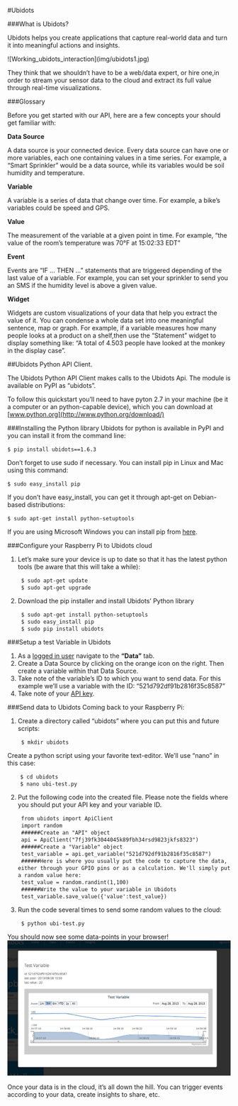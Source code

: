 #Ubidots

###What is Ubidots?
<p>Ubidots helps you create applications that capture real-world data 
and turn it into meaningful actions and insights.</p>
![Working_ubidots_interaction](img/ubidots1.jpg)
<p>They think that we shouldn’t have to be a web/data expert, or hire 
one,in order to stream your sensor data to the cloud and extract its 
full value through real-time visualizations.</p>

###Glossary
<p>Before you get started with our API, here are a few concepts your 
should get familiar with:</p>

 <b> Data Source</b>
  <p>A data source is your connected device. Every data source can have 
  one or more variables, each one containing values in a time series. 
  For example, a “Smart Sprinkler” would be a data source, while its 
  variables would be soil humidity and temperature.</p>
  
 <b>Variable</b>
  <p>A variable is a series of data that change over time. For example, 
  a bike’s variables could be speed and GPS.</p>

 <b>Value</b>
  <p>The measurement of the variable at a given point in time. For 
  example, “the value of the room’s temperature was 70°F at 15:02:33 
  EDT”</p>

 <b>Event</b>
  <p>Events are “IF ... THEN ...” statements that are triggered 
  depending of the last value of a variable. For example, you can set 
  your sprinkler to send you an SMS if the humidity level is above a 
  given value.</p>

 <b>Widget</b>
  <p>Widgets are custom visualizations of your data that help you 
  extract the value of it. You can condense a whole data set into one 
  meaningful sentence, map or graph. For example, if a variable measures 
  how many people looks at a product on a shelf,then use the “Statement” 
  widget to display something like: “A total of 4.503 people have looked 
  at the monkey in the display case”.</p>
  
##Ubidots Python API Client.
<p>The Ubidots Python API Client makes calls to the Ubidots Api. 
The module is available on PyPI as “ubidots”.</p>

To follow this quickstart you’ll need to have pyton 2.7 in your 
machine (be it a computer or an python-capable device), which you can 
download at [www.python.org](http://www.python.org/download/)

###Installing the Python library
Ubidots for python is available in PyPI and you can install it from the 
command line:

	$ pip install ubidots==1.6.3

Don’t forget to use sudo if necessary.
You can install pip in Linux and Mac using this command:

	$ sudo easy_install pip

If you don’t have easy_install, you can get it through apt-get on 
Debian-based distributions:

	$ sudo apt-get install python-setuptools

If you are using Microsoft Windows you can install pip from 
[here](http://www.lfd.uci.edu/~gohlke/pythonlibs/#pip).

###Configure your Raspberry Pi to Ubidots cloud
1. Let’s make sure your device is up to date so that it has the latest python tools (be aware that this will take a while):

		$ sudo apt-get update
		$ sudo apt-get upgrade

2. Download the pip installer and install Ubidots’ Python library

		$ sudo apt-get install python-setuptools
		$ sudo easy_install pip
		$ sudo pip install ubidots

###Setup a test Variable in Ubidots
1. As a [logged in user](http://app.ubidots.com/accounts/signin/) navigate to the <b>“Data”</b> tab.
2. Create a Data Source by clicking on the orange icon on the right. Then create a variable within that Data Source.
3. Take note of the variable’s ID to which you want to send data. For this example we’ll use a variable with the ID: “521d792df91b2816f35c8587”
4. Take note of your [API key](http://app.ubidots.com/userdata/api/).

###Send data to Ubidots
Coming back to your Raspberry Pi:

1. Create a directory called “ubidots” where you can put this and future scripts:

		$ mkdir ubidots
 Create a python script using your favorite text-editor. We’ll use “nano” in this case:

		$ cd ubidots
		$ nano ubi-test.py
		
2. <p>Put the following code into the created file. Please note the fields where you should put your API key and your variable ID.</p>
		
		
		from ubidots import ApiClient
		import random
		######Create an "API" object
		api = ApiClient("7fj39fk3044045k89fbh34rsd9823jkfs8323")
		######Create a "Variable" object
		test_variable = api.get_variable("521d792df91b2816f35c8587")
		######Here is where you usually put the code to capture the data, either through your GPIO pins or as a calculation. We'll simply put a random value here:
		test_value = random.randint(1,100)
		######Write the value to your variable in Ubidots
		test_variable.save_value({'value':test_value})
		
		
3. Run the code several times to send some random values to the cloud:

		$ python ubi-test.py
You should now see some data-points in your browser!
![udidots data](img/ubidots2.jpg)

Once your data is in the cloud, it’s all down the hill. You can trigger events according to your data, create insights to share, etc.

